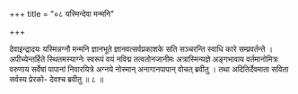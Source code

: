 +++
title = "०८ यस्मिन्देवा मन्मनि"

+++

देवाइन्द्रादयः यस्मिन्नग्नौ मन्मनि ज्ञानभूते ज्ञानवत्सर्वप्रकाशके सति सञ्चरन्ति स्वाधि कारे सम्प्रवर्तन्ते । अपीच्येन्तर्हिते स्थितमस्याग्नेः स्वरूपं वयं नविद्म तत्वतोनजानीमः अत्रास्मिन्यज्ञे अङ्गभावाय वर्तमानोमित्रः वरुणाय सर्वेषां पापानां निवारयित्रे अग्नये नोस्मान् अनागानपापान् वोचत् ब्रवीतु । तथा अदितिर्देवमाता सविता सर्वस्य प्रेरको- देवश्च ब्रवीतु ॥ ८ ॥